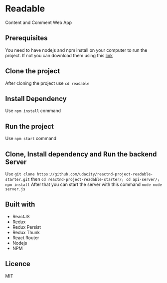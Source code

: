 # Readable
Content and Comment Web App

## Prerequisites
You need to have nodejs and npm install on your computer to run the project. If not you can download them using this [link](https://nodejs.org/en/download/)

## Clone the project
After cloning the project use `cd readable`

## Install Dependency
Use `npm install` command

## Run the project
Use `npm start` command

## Clone, Install dependency and Run the backend Server
Use `git clone https://github.com/udacity/reactnd-project-readable-starter.git` then `cd reactnd-project-readable-starter/; cd api-server/; npm install`
After that you can start the server with this command `node node server.js`

## Built with
* ReactJS
* Redux
* Redux Persist
* Redux Thunk
* React Router
* Nodejs
* NPM

## Licence
MIT
